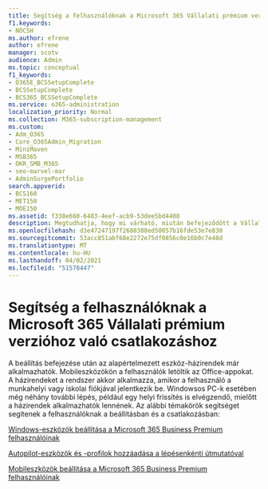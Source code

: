 ```yaml
---
title: Segítség a felhasználóknak a Microsoft 365 Vállalati prémium verzióhoz való csatlakozáshoz
f1.keywords:
- NOCSH
ms.author: efrene
author: efrene
manager: scotv
audience: Admin
ms.topic: conceptual
f1_keywords:
- O365E_BCSSetupComplete
- BCSSetupComplete
- BCS365_BCSSetupComplete
ms.service: o365-administration
localization_priority: Normal
ms.collection: M365-subscription-management
ms.custom:
- Adm_O365
- Core_O365Admin_Migration
- MiniMaven
- MSB365
- OKR_SMB_M365
- seo-marvel-mar
- AdminSurgePortfolio
search.appverid:
- BCS160
- MET150
- MOE150
ms.assetid: f338e660-6483-4eef-acb9-53dee5bd4408
description: Megtudhatja, hogy mi várható, miután befejeződött a Vállalati felhőcsomag beállítása, és az alapértelmezett eszközre vonatkozó házirendek érvényben vannak és készen állnak az alkalmazásra.
ms.openlocfilehash: d3e47247197f2688388ed50057b16fde53e7e830
ms.sourcegitcommit: 53acc851abf68e2272e75df0856c0e16b0c7e48d
ms.translationtype: MT
ms.contentlocale: hu-HU
ms.lasthandoff: 04/02/2021
ms.locfileid: "51578447"
---
```

# <a name="help-users-connect-to-microsoft-365-business-premium"></a>Segítség a felhasználóknak a Microsoft 365 Vállalati prémium verzióhoz való csatlakozáshoz

A beállítás befejezése után az alapértelmezett eszköz-házirendek már alkalmazhatók. Mobileszközökön a felhasználók letöltik az Office-appokat. A házirendeket a rendszer akkor alkalmazza, amikor a felhasználó a munkahelyi vagy iskolai fiókjával jelentkezik be. Windowsos PC-k esetében még néhány további lépés, például egy helyi frissítés is elvégzendő, mielőtt a házirendek alkalmazhatók lennének. Az alábbi témakörök segítséget segítenek a felhasználóknak a beállításban és a csatlakozásban:
  
[Windows-eszközök beállítása a Microsoft 365 Business Premium felhasználóinak](set-up-windows-devices.md)
  
[Autopilot-eszközök és -profilok hozzáadása a lépésenkénti útmutatóval](add-autopilot-devices-and-profile.md)
  
[Mobileszközök beállítása a Microsoft 365 Business Premium felhasználóinak](set-up-mobile-devices.md)
  

